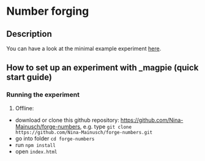 # Number forging

## Description

You can have a look at the minimal example experiment [here](https://departure-point.netlify.com/).

## How to set up an experiment with _magpie (quick start guide)

### Running the experiment

1. Offline: 
- download or clone this github repository: https://github.com/Nina-Mainusch/forge-numbers, e.g. type `git clone https://github.com/Nina-Mainusch/forge-numbers.git`
- go into folder `cd forge-numbers`
- run `npm install` 
- open `index.html`
